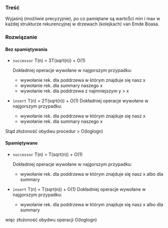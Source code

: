 ### Treść
Wyjaśnij (możliwie precyzyjnie), po co pamiętane są wartoŚci min i max w każdej strukturze
rekurencyjnej w drzewach (kolejkach) van Emde Boasa.

### Rozwiązanie
#### Bez spamiętywania
* `successor` T(n) = 3T(sqrt(n)) + O(1)

   Dokładniej operacje wywołane w najgorszym przypadku:
   
   * wywołanie rek. dla poddrzewa w którym znajduje się nasz x
   * wywołanie rek. dla summary naszego x
   * wywołanie rek. dla poddrzewa z najmniejszym y > x
* `insert` T(n) = 2T(sqrt(n)) + O(1)
   Dokładniej operacje wywołane w najgorszym przypadku:
   
   * wywołanie rek. dla poddrzewa w którym znajduje się nasz x
   * wywołanie rek. dla summary naszego x
   
Stąd złożoność obydwu procedur > O(loglogn)

#### Spamiętywane
* `successor` T(n) = T(sqrt(n)) + O(1)

   Dokładniej operacje wywołane w najgorszym przypadku:
   
   * wywołanie rek. dla poddrzewa w którym znajduje się nasz x albo dla summary
* `insert` T(n) = T(sqrt(n)) + O(1)
   Dokładniej operacje wywołane w najgorszym przypadku:
   
   * wywołanie rek. dla poddrzewa w którym znajduje się nasz x albo dla summary
   
więc złożoność obydwu operacji O(loglogn)
